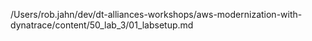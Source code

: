 /Users/rob.jahn/dev/dt-alliances-workshops/aws-modernization-with-dynatrace/content/50_lab_3/01_labsetup.md